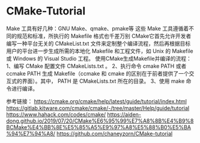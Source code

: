# CMake-Tutorial
Make 工具有好几种：GNU Make、qmake、pmake等
这些 Make 工具遵循着不同的规范和标准，所执行的 Makefile 格式也千差万别
CMake它首先允许开发者编写一种平台无关的 CMakeList.txt 文件来定制整个编译流程，然后再根据目标用户的平台进一步生成所需的本地化 Makefile 和工程文件，如 Unix 的 Makefile 或 Windows 的 Visual Studio 工程。
使用CMake生成Makefile并编译的流程：
1、编写 CMake 配置文件 CMakeLists.txt 。
2、执行命令 cmake PATH 或者 ccmake PATH 生成 Makefile（ccmake 和 cmake 的区别在于前者提供了一个交互式的界面）。其中， PATH 是 CMakeLists.txt 所在的目录。
3、使用 make 命令进行编译。

参考链接：
https://cmake.org/cmake/help/latest/guide/tutorial/index.html
https://gitlab.kitware.com/cmake/cmake/-/tree/master/Help/guide/tutorial
https://www.hahack.com/codes/cmake/
https://aiden-dong.github.io/2019/07/20/CMake%E6%95%99%E7%A8%8B%E4%B9%8BCMake%E4%BB%8E%E5%85%A5%E9%97%A8%E5%88%B0%E5%BA%94%E7%94%A8/
https://github.com/chaneyzorn/CMake-tutorial
